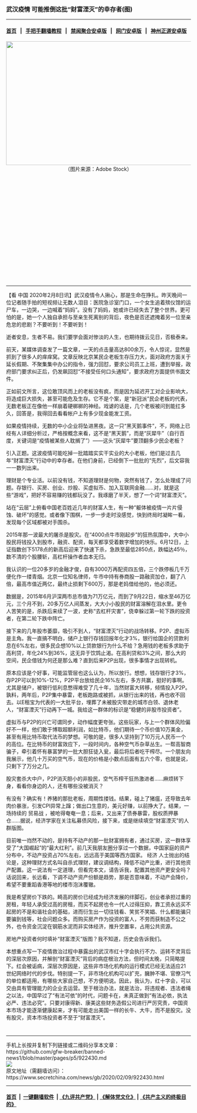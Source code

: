 ### 武汉疫情 可能推倒这批“财富湮灭”的幸存者(图)
------------------------

#### [首页](https://github.com/gfw-breaker/banned-news1/blob/master/README.md) &nbsp;&nbsp;|&nbsp;&nbsp; [手把手翻墙教程](https://github.com/gfw-breaker/guides/wiki) &nbsp;&nbsp;|&nbsp;&nbsp; [禁闻聚合安卓版](https://github.com/gfw-breaker/bn-android) &nbsp;&nbsp;|&nbsp;&nbsp; [网门安卓版](https://github.com/oGate2/oGate) &nbsp;&nbsp;|&nbsp;&nbsp; [神州正道安卓版](https://github.com/SzzdOgate/update) 



<div class="article_right" style="fone-color:#000">
 <p style="text-align: center;">
  <img alt="" src="https://img2.secretchina.com/pic/2019/10-10/p2536911a797749909-ss.jpg" style="height:337px; width:600px"/>
  <br>
   （图片来源：Adobe Stock）
   <span id="hideid" name="hideid" style="color:red;display:none;">
    <span href="https://www.secretchina.com">
    </span>
   </span>
  </br>
 </p>
 <div id="txt-mid1-t21-2017">
  <ins class="adsbygoogle" data-ad-client="ca-pub-1276641434651360" data-ad-slot="2451032099" style="display:inline-block;width:336px;height:280px">
  </ins>
  

---


  </div>
 </div>
 <p>
  【看
  <span href="https://www.secretchina.com" target="_blank">
   中国
  </span>
  2020年2月8日讯】武汉疫情令人揪心，那是生命在挣扎。昨天晚间一位记者随手拍的短视频让无数人泪目：医院急诊室门口，一个女生追着殡仪馆的运尸车，一边哭，一边喊着“妈妈”。没有了妈妈，她或许已经失去了整个世界。更可怕的是，她一个人独自承担与至亲生死离别的背后，夜色是否还遮掩着另一位至亲危怠的悲剧？不要听到！不要听到！
  <span id="hideid" name="hideid" style="color:red;display:none;">
   <span href="https://www.secretchina.com">
   </span>
  </span>
 </p>
 <p>
  逝者安息，生者不易。我们要学会面对惨淡的人生，也期待拨云见日，否极泰来。
 </p>
 <p>
  前天，某媒体调查发了一篇文章，一天的点击量高达800余万，令人惊诧，显然是抓到了很多人的痒痒窝。文章反映北京某民企老板生存压力大，面对政府方面关于延长假期、不聚集集中办公的指令，强力回怼，要求公司员工上班，遭到举报，政府部门要求纠正后，仍发飙回怼“不接受任何口头通知”，要求政府方面提供书面文件。
 </p>
 <p>
  正如前文所言，这位敢顶风而上的老板没有疯，而是因为延迟开工对企业影响大，将造成巨大损失，甚至可能危及生存。它不是个案，是“新冠派”民企老板的代表，无数老板正在像他一样崩着硬梆梆的神经。戏谑的话是，几个老板被问到能扛多久，回答是，我得回去看看帐户上有多少现金能发工资。
 </p>
 <p>
  如果疫情持续，无数的中小企业将坠进黑夜。这一只“黑天鹅事件”，不，网络上已经有人详细分析过，严格按概念来看，这不是“黑天鹅”，而是“灰犀牛”（自行百度，关键词是“疫情被某些人耽搁了”）——这头“灰犀牛”要顶翻多少民企老板？
 </p>
 <p>
  引入正题。这波疫情可能吃掉一批踏踏实实干实业的大小老板，他们是过去几年“财富湮灭”行动中的幸存者。在他们身前，已经倒下一批批的“先烈”，后文容我一一数列出来。
 </p>
 <p>
  理财是个专业活。以前没有钱，不知道理财是何物，突然有钱了，怎么处理成了问题。存银行、买房、创业、炒股、买虚拟币、加入互联网金融……对，就是这些“游戏”，把好不容易赚的钱都玩没了。我琢磨了半天，想了一个词“财富湮灭”。
 </p>
 <p>
  站在“云层”上俯看中国老百姓近几年的财富人生，有一种“躯体被疫情一片片侵蚀、破坏”的感觉。或者像下围棋，一步一步走时没感觉，快到终局时凝眸一看，发现每个区域都被对手围杀。
 </p>
 <p>
  2015年那一波最大的屠杀是股灾。在“4000点牛市刚起步”的狂热氛围中，大中小股民将钱投入到股市，融资、配资，每天都享受着数字增加的快乐。6月12日，上证指数创下5178点的新高后迎来了快速下杀，急跌至最低2850点，跌幅达45％，数不清的个股腰斩，高杠杆操作者血本无归。
 </p>
 <p>
  我认识的一位20多岁的金融才俊，自有3000万再配资四五倍，三个跌停板几千万便化作一缕青烟。北京一位知名律师，牛市中持有券商股一路融资加仓，翻了八倍，最高市值近两亿，最终止损剩下600万，那是老妈借给他的，他必须还。
 </p>
 <p>
  数据是，2015年6月沪深两市总市值为71万亿元，而到了9月22日，缩水至46万亿元，三个月不到，20多万亿人间蒸发，大大小小股民的财富溶解在泪水里。更令人苦笑的是，杀跌后来续了一波，史称“去杠杆灾害”，侥幸躲过第一轮下跌的投资者，在第二轮下跌中阵亡。
 </p>
 <p>
  接下来的几年股市萎靡，吸引不到人，“财富湮灭”行动的战场转移。P2P、虚拟币是主角。我一直搞不明白，储户上银行存钱回报年化才3%，银行给国企的贷款利息在6%左右，很多民企想10%以上贷款银行为什么不给？急用钱的老板多求助于高利贷，年化24%到36%，这无异于饮鸩止渴。在高利贷和3%之间，那么大的空间，民企借钱为何还是那么难？直到后来P2P出现，很多事情才出现转机。
 </p>
 <p>
  原本应该是个好事，可能监管层也这么认为，所以放行。想想，钱存银行才3%，存P2P可以到10%-12%，P2P平台放给民企16%左右，多方共赢，挺好的事啊。尤其是储户，被银行低利息憋得难受了几十年，当然财富大转移，倾情投入P2P。孰料，两年后，P2P集中暴雷，老板跑路或被抓，从银行出来的钱，再也收不回去。以E租宝为代表的一大批平台，埋葬了未被股灾带走的城市白领、退休老人，“财富湮灭”行动再下一城。我给这一群体的标识是“稳健的非股市投资者”。
 </p>
 <p>
  虚拟币与P2P的兴亡可谓同步，动作幅度更夸张。这些玩家，与上一个群体风险偏好不一样，他们敢于博取超额利润，如比特币，他们期待一个币价值10万美金，甚至有用比特币取代法币的梦想。可敬的是，很多人坚持到了10万元人民币一个的高位。在比特币的财富效应下，一段时间内，各种空气币杂草丛生。一帮高智商骗子，牵引着怀有暴富梦的一批大胆狂徒入瓮，最后将后者吃干榨尽。一个朋友向我展示，他几十万买的空气币，现在的价格是小数点后面有五六个零，也就是说，只剩下了万分之几。
 </p>
 <p>
  股灾套杀大中户，P2P消灭胆小的非股民，空气币榨干狂热激进者……麻烦转下身，看看你身边的人，还有哪些没被消灭？
 </p>
 <p>
  有没有？确实有！养猪的那批老板，周期性搂钱。结果，碰上了猪瘟，还导致去年肉价暴涨，引发CPI异常上蹿；做出口生意的，美元好赚，以前挣大了。结果，一场持续的
  <span href="https://www.secretchina.com/news/gb/tag/贸易战" target="_blank">
   贸易战
  </span>
  ，被呛得奄奄一息；后来，又出来了债券暴雷，股权质押暴仓……据说，经济学家在关注私募债风险，接下来，或是继续填空“财富湮灭”的人群版图。
 </p>
 <p>
  目前唯一岿然不动的，是持有不动产的那一批财富拥有者，通过买房，这一群体享受了“大国崛起”的“最大红利”。前几天我朋友圈分享过一个数据，中国家庭的资产分布中，不动产投资占70%左右，远远高于美国等西方国家。
  <span href="https://www.secretchina.com/news/gb/tag/经济" target="_blank">
   经济
  </span>
  人士抛出的结论是，这种理财方式名叫自杀式理财，建议调结构，降低不动产比重，进行其他资产配置。这一说法有一定道理，但看完本文，请告诉我，配置其他资产更安全吗？话说回来，长远看，下调不动产资产份额是趋势，那是否意味着，不动产会降价，希望不要重蹈香港等地的楼市泡沫覆辙。
 </p>
 <p>
  我是希望房价下跌的。畸高的房价已经成为经济发展的绊脚石，创业者承担过重的房租，年轻人承受过高的房租，而买不起房也令一代人过得压抑，靠工资永远买不起房的不是和谐社会的基础，进而衍生出一切往钱看、笑贫不笑娼、什么都能骗只要骗到钱等，社会问题众多。而购买房产作为投资的富人，不劳而获制造不公之外，也令资金沉淀在钢筋水泥而非实体经济，推升空置率，占用公共资源。
 </p>
 <p>
  房地产投资者何时填补“财富湮灭”版图？我不知道，历史会告诉我们。
 </p>
 <p>
  本想重点写一下疫情救治过程中暴露出的武汉市红十字会执行不力、运转不灵背后的深层次原因，并解剖“财富湮灭”背后的病症根治方法，但时间太晚，只简略提下。红会被诟病，深层次原因是，这些非市场化机构的运行模式已经无法适应21世纪网络时代的步伐。特别提一下，非市场化机构可以扩充，臃肿不堪、官僚习气的单位都适用，有哪些大家自己想，不方便明说。因此，我认为，红十字会，可以交由具有管理能力的企业去运营。至于根治办法，就是法治，将违规者、违法者绳之以法，中国早过了“有法可依”的时代，问题卡在，未真正做到“有法必依，执法必严、违法必究”。只要对康得新、康美这些财务造假公司进行严厉究责，中国资本市场才能逐渐健康起来，才有可能走出美国一样的长牛、大牛，而不是股灾。没有股灾，资本市场投资者不至于“财富湮灭”。
  <center>
   <div>
    <div id="txt-mid2-t22-2017" style="display: block;  max-height: 351px;  overflow: hidden;">
     <div id="SC-21xxx">
     </div>
     <ins class="adsbygoogle" data-ad-client="ca-pub-1276641434651360" data-ad-format="auto" data-ad-slot="4301710469" data-full-width-responsive="true" style="display:block">
     </ins>
    </div>
   </div>
  </center>
  <div style="padding-top:12px;">
  </div>
 </p>
</div>

<hr/>
手机上长按并复制下列链接或二维码分享本文章：<br/>
https://github.com/gfw-breaker/banned-news1/blob/master/pages/p5/922430.md <br/>
<a href='https://github.com/gfw-breaker/banned-news1/blob/master/pages/p5/922430.md'><img src='https://github.com/gfw-breaker/banned-news1/blob/master/pages/p5/922430.md.png'/></a> <br/>
原文地址（需翻墙访问）：https://www.secretchina.com/news/gb/2020/02/09/922430.html


------------------------
#### [首页](https://github.com/gfw-breaker/banned-news1/blob/master/README.md) &nbsp;|&nbsp; [一键翻墙软件](https://github.com/gfw-breaker/nogfw/blob/master/README.md) &nbsp;| [《九评共产党》](https://github.com/gfw-breaker/9ping.md/blob/master/README.md#九评之一评共产党是什么) | [《解体党文化》](https://github.com/gfw-breaker/jtdwh.md/blob/master/README.md) | [《共产主义的终极目的》](https://github.com/gfw-breaker/gczydzjmd.md/blob/master/README.md)


<img src='http://gfw-breaker.win/banned-news/pages/p5/922430.md' width='0px' height='0px'/>